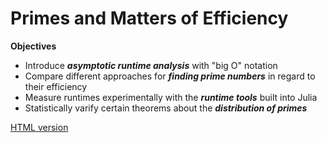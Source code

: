 # Primes and Matters of Efficiency

**Objectives**
- Introduce ***asymptotic runtime analysis*** with "big O" notation 
- Compare different approaches for ***finding prime numbers*** in regard to their efficiency
- Measure runtimes experimentally with the ***runtime tools*** built into Julia
- Statistically varify certain theorems about the ***distribution of primes***

[HTML version](https://sje30.github.io/catam-julia/casestudies/Primes%20and%20Matters%20of%20Efficiency/primes.html)
